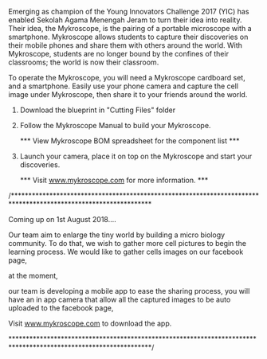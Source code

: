 
Emerging as champion of the Young Innovators Challenge 2017 (YIC) has enabled Sekolah Agama Menengah Jeram to turn their idea into reality. Their idea, the Mykroscope, is the pairing of a portable microscope with a smartphone. Mykroscope allows students to capture their discoveries on their mobile phones and share them with others around the world. With Mykroscope, students are no longer bound by the confines of their classrooms; the world is now their classroom.

To operate the Mykroscope, you will need a Mykroscope cardboard set, and a smartphone.
Easily use your phone camera and capture the cell image under Mykroscope, then share it to your friends around the world.

1) Download the blueprint in "Cutting Files" folder
2) Follow the Mykroscope Manual to build your Mykroscope.

    *** View Mykroscope BOM spreadsheet for the component list ***
    
3) Launch your camera, place it on top on the Mykroscope and start your discoveries.

    ***  Visit www.mykroscope.com for more information. ***

/****************************************************************************************************************

Coming up on 1st August 2018....

Our team aim to enlarge the tiny world by building a micro biology community.
To do that, we wish to gather more cell pictures to begin the learning process.
We would like to gather cells images on our facebook page,

at the moment,

our team is developing a mobile app to ease the sharing process,
you will have an in app camera that allow all the captured images to be auto uploaded to the facebook page,

Visit www.mykroscope.com to download the app.

****************************************************************************************************************/
